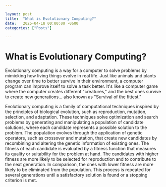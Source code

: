 ```yaml
---

layout: post
title:  "What is Evolutionary Computing?"
date:   2025-04-18 00:00:00 -0600
categories: ["Posts"] 

---
```


# What is Evolutionary Computing?

Evolutionary computing is a way for a computer to solve problems by mimicking how living things evolve in real life. Just like animals and plants change over time to better survive in their environment, a computer program can improve itself to solve a task better. It's like a computer game where the computer creates different "creatures," and the best ones survive to create new generations... also known as "Survival of the fittest."

Evolutionary computing is a family of computational techniques inspired by the principles of biological evolution, such as reproduction, mutation, selection, and adaptation. These techniques solve optimization and search problems by generating and manipulating a population of candidate solutions, where each candidate represents a possible solution to the problem. The population evolves through the application of genetic operators, such as crossover and mutation, that create new candidates by recombining and altering the genetic information of existing ones. The fitness of each candidate is evaluated by a fitness function that measures its quality or suitability for the problem at hand. The candidates with higher fitness are more likely to be selected for reproduction and to contribute to the next generation. In comparison, the ones with lower fitness are more likely to be eliminated from the population. This process is repeated for several generations until a satisfactory solution is found or a stopping criterion is met.